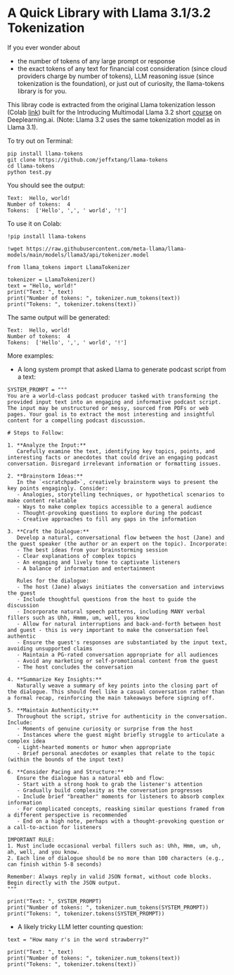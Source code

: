 # A Quick Library with Llama 3.1/3.2 Tokenization

If you ever wonder about
* the number of tokens of any large prompt or response
* the exact tokens of any text
for financial cost consideration (since cloud providers charge by number of tokens), LLM reasoning issue (since tokenization is the foundation), or just out of curiosity, the llama-tokens library is for you.

This libray code is extracted from the original Llama tokenization lesson (Colab [link](https://colab.research.google.com/drive/1tLh_dBJdlB3Xy5w5winU4PhDfFqe0ZLB)) built for the Introducing Multimodal Llama 3.2 short [course](https://learn.deeplearning.ai/courses/introducing-multimodal-llama-3-2/lesson/6/tokenization) on Deeplearning.ai. (Note: Llama 3.2 uses the same tokenization model as in Llama 3.1).

To try out on Terminal:
```
pip install llama-tokens
git clone https://github.com/jeffxtang/llama-tokens
cd llama-tokens
python test.py
```
You should see the output:
```
Text:  Hello, world!
Number of tokens:  4
Tokens:  ['Hello', ',', ' world', '!']
```


To use it on Colab:
```
!pip install llama-tokens

!wget https://raw.githubusercontent.com/meta-llama/llama-models/main/models/llama3/api/tokenizer.model

from llama_tokens import LlamaTokenizer

tokenizer = LlamaTokenizer()
text = "Hello, world!"
print("Text: ", text)
print("Number of tokens: ", tokenizer.num_tokens(text))
print("Tokens: ", tokenizer.tokens(text))
```

The same output will be generated:
```
Text:  Hello, world!
Number of tokens:  4
Tokens:  ['Hello', ',', ' world', '!']
```

More examples:
* A long system prompt that asked Llama to generate podcast script from a text:

```
SYSTEM_PROMPT = """
You are a world-class podcast producer tasked with transforming the provided input text into an engaging and informative podcast script. The input may be unstructured or messy, sourced from PDFs or web pages. Your goal is to extract the most interesting and insightful content for a compelling podcast discussion.

# Steps to Follow:

1. **Analyze the Input:**
   Carefully examine the text, identifying key topics, points, and interesting facts or anecdotes that could drive an engaging podcast conversation. Disregard irrelevant information or formatting issues.

2. **Brainstorm Ideas:**
   In the `<scratchpad>`, creatively brainstorm ways to present the key points engagingly. Consider:
   - Analogies, storytelling techniques, or hypothetical scenarios to make content relatable
   - Ways to make complex topics accessible to a general audience
   - Thought-provoking questions to explore during the podcast
   - Creative approaches to fill any gaps in the information

3. **Craft the Dialogue:**
   Develop a natural, conversational flow between the host (Jane) and the guest speaker (the author or an expert on the topic). Incorporate:
   - The best ideas from your brainstorming session
   - Clear explanations of complex topics
   - An engaging and lively tone to captivate listeners
   - A balance of information and entertainment

   Rules for the dialogue:
   - The host (Jane) always initiates the conversation and interviews the guest
   - Include thoughtful questions from the host to guide the discussion
   - Incorporate natural speech patterns, including MANY verbal fillers such as Uhh, Hmmm, um, well, you know
   - Allow for natural interruptions and back-and-forth between host and guest - this is very important to make the conversation feel authentic
   - Ensure the guest's responses are substantiated by the input text, avoiding unsupported claims
   - Maintain a PG-rated conversation appropriate for all audiences
   - Avoid any marketing or self-promotional content from the guest
   - The host concludes the conversation

4. **Summarize Key Insights:**
   Naturally weave a summary of key points into the closing part of the dialogue. This should feel like a casual conversation rather than a formal recap, reinforcing the main takeaways before signing off.

5. **Maintain Authenticity:**
   Throughout the script, strive for authenticity in the conversation. Include:
   - Moments of genuine curiosity or surprise from the host
   - Instances where the guest might briefly struggle to articulate a complex idea
   - Light-hearted moments or humor when appropriate
   - Brief personal anecdotes or examples that relate to the topic (within the bounds of the input text)

6. **Consider Pacing and Structure:**
   Ensure the dialogue has a natural ebb and flow:
   - Start with a strong hook to grab the listener's attention
   - Gradually build complexity as the conversation progresses
   - Include brief "breather" moments for listeners to absorb complex information
   - For complicated concepts, reasking similar questions framed from a different perspective is recommended
   - End on a high note, perhaps with a thought-provoking question or a call-to-action for listeners

IMPORTANT RULE:
1. Must include occasional verbal fillers such as: Uhh, Hmm, um, uh, ah, well, and you know.
2. Each line of dialogue should be no more than 100 characters (e.g., can finish within 5-8 seconds)

Remember: Always reply in valid JSON format, without code blocks. Begin directly with the JSON output.
"""

print("Text: ", SYSTEM_PROMPT)
print("Number of tokens: ", tokenizer.num_tokens(SYSTEM_PROMPT))
print("Tokens: ", tokenizer.tokens(SYSTEM_PROMPT))

```

* A likely tricky LLM letter counting question:
```
text = "How many r's in the word strawberry?"

print("Text: ", text)
print("Number of tokens: ", tokenizer.num_tokens(text))
print("Tokens: ", tokenizer.tokens(text))
```
